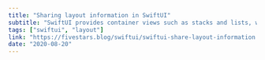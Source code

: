 ```yaml
---
title: "Sharing layout information in SwiftUI"
subtitle: "SwiftUI provides container views such as stacks and lists, which we use to lay out the views in our user interface. However, when such container views are not enough to help us get our layout just right, SwiftUI also provides the GeometryReader type, which defines its content as a function of its own size and coordinate space. In this post, Federico Zanetello shows us how we can use GeometryReader, together with PreferenceKey, to share layout information from child views to ancestor views."
tags: ["swiftui", "layout"]
link: "https://fivestars.blog/swiftui/swiftui-share-layout-information.html"
date: "2020-08-20"
---
```


